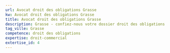 ```yaml
---
url: Avocat droit des obligations Grasse
kw: Avocat droit des obligations Grasse
title: Avocat droit des obligations Grasse
description: Grasse - confiez-nous votre dossier droit des obligations
tag_ville: Grasse
competence: droit des obligations
expertise: droit-commercial
extertise_id: 4
---
```


